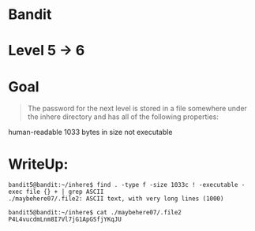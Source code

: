 # Bandit
# Level 5 -> 6
# Goal
> The password for the next level is stored in a file somewhere under the inhere directory and has all of the following properties:

human-readable
1033 bytes in size
not executable
# WriteUp:

```
bandit5@bandit:~/inhere$ find . -type f -size 1033c ! -executable -exec file {} + | grep ASCII
./maybehere07/.file2: ASCII text, with very long lines (1000)

bandit5@bandit:~/inhere$ cat ./maybehere07/.file2
P4L4vucdmLnm8I7Vl7jG1ApGSfjYKqJU
```
